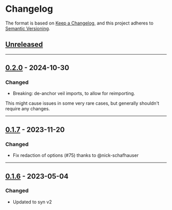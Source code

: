# Changelog

The format is based on [Keep a Changelog](https://keepachangelog.com/en/1.0.0/),
and this project adheres to [Semantic Versioning](https://semver.org/spec/v2.0.0.html).

## [Unreleased]

---

## [0.2.0] - 2024-10-30

### Changed

- Breaking: de-anchor veil imports, to allow for reimporting.

This might cause issues in some very rare cases, but generally shouldn't require any changes.

---

## [0.1.7] - 2023-11-20

### Changed

- Fix redaction of options (#75) thanks to @nick-schafhauser

---

## [0.1.6] - 2023-05-04

### Changed

- Updated to syn v2


[Unreleased]: https://github.com/primait/veil/compare/0.2.0...HEAD
[0.2.0]: https://github.com/primait/veil/compare/0.1.7...0.2.0
[0.1.7]: https://github.com/primait/veil/compare/0.1.6...0.1.7
[0.1.6]: https://github.com/primait/veil/compare/0.1.5...0.1.6
